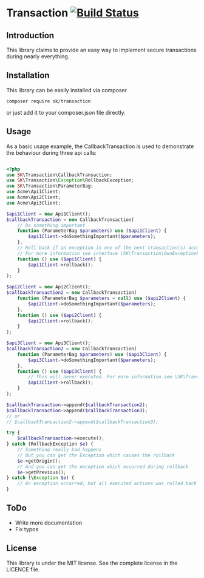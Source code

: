 # Transaction [![Build Status](https://travis-ci.org/skroczek/transaction.svg?branch=master)](https://travis-ci.org/skroczek/transaction)

## Introduction

This library claims to provide an easy way to implement secure transactions during nearly everything.

## Installation

This library can be easily installed via composer

    composer require sk/transaction

or just add it to your composer.json file directly.

## Usage

As a basic usage example, the CallbackTransaction is used to demonstrate the behaviour during three api calls:

```php

<?php
use SK\Transaction\CallbackTransaction;
use SK\Transaction\Exception\RollbackException;
use SK\Transaction\ParameterBag;
use Acme\Api1Client;
use Acme\Api2Client;
use Acme\Api3Client;

$api1Client = new Api1Client();
$callbackTransaction = new CallbackTransaction(
    // Do something important
    function (ParameterBag $parameters) use ($api1Client) {
        $api1Client->doSomethingImportant($parameters);
    },
    // Roll back if an exception in one of the next transaction(s) occurred.
    // For more information see interface \SK\Transaction\OwnExceptionRollback
    function () use ($api1Client) {
        $api1Client->rollback();
    }
);

$api2Client = new Api2Client();
$callbackTransaction2 = new CallbackTransaction(
    function (ParameterBag $parameters = null) use ($api2Client) {
        $api2Client->doSomethingImportant($parameters);
    },
    function () use ($api2Client) {
        $api2Client->rollback();
    }
);

$api3Client = new Api3Client();
$callbackTransaction2 = new CallbackTransaction(
    function (ParameterBag $parameters) use ($api3Client) {
        $api3Client->doSomethingImportant($parameters);
    },
    function () use ($api3Client) {
        // This will never executed. For more information see \SK\Transaction\OwnExceptionRollback
        $api3Client->rollback();
    }
);

$callbackTransaction->append($callbackTransaction2);
$callbackTransaction->append($callbackTransaction3);
// or
// $callbackTransaction2->append($callbackTransaction3);

try {
    $callbackTransaction->execute();
} catch (RollbackException $e) {
    // Something really bad happens
    // But you can get the Exception which causes the rollback
    $e->getOrigin();
    // And you can get the exception which occurred during rollback
    $e->getPrevious();
} catch (\Exception $e) {
    // An exception occurred, but all executed actions was rolled back successfully
}
```

## ToDo

* Write more documentation
* Fix typos
        
## License

This library is under the MIT license. See the complete license in the LICENCE file.
